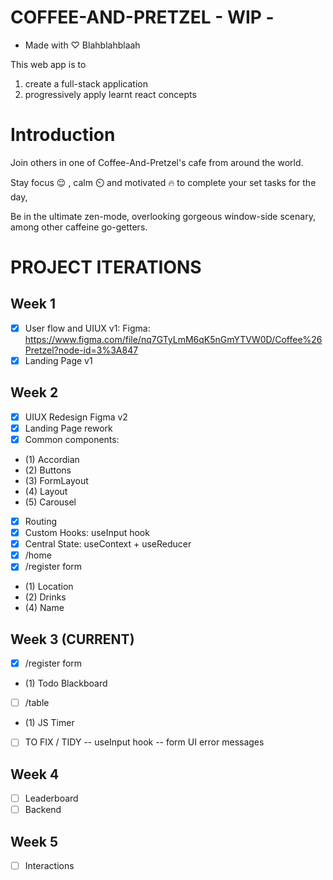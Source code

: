 # COFFEE-AND-PRETZEL - WIP -
* Made with ♡ Blahblahblaah

This web app is to 
1. create a full-stack application
2. progressively apply learnt react concepts


# Introduction
Join others in one of Coffee-And-Pretzel's cafe from around the world.

Stay focus 😌 , calm ⏲️ and motivated 🔥 to complete your set tasks for the day, 

Be in the ultimate zen-mode, overlooking gorgeous window-side scenary, among other caffeine go-getters.

# PROJECT ITERATIONS
## Week 1
- [X] User flow and UIUX v1: Figma: https://www.figma.com/file/nq7GTyLmM6qK5nGmYTVW0D/Coffee%26Pretzel?node-id=3%3A847
- [X] Landing Page v1

## Week 2
- [X] UIUX Redesign Figma v2
- [X] Landing Page rework
- [X] Common components:
- (1) Accordian
- (2) Buttons
- (3) FormLayout
- (4) Layout
- (5) Carousel
- [X] Routing
- [X] Custom Hooks: useInput hook
- [X] Central State: useContext + useReducer
- [X] /home
- [X] /register form
- (1) Location
- (2) Drinks
- (4) Name

## Week 3 (CURRENT)
- [X] /register form
- (1) Todo Blackboard
- [ ] /table
- (1) JS Timer
- [ ] TO FIX / TIDY
-- useInput hook
-- form UI error messages

## Week 4
- [ ] Leaderboard
- [ ] Backend

## Week 5
- [ ] Interactions
